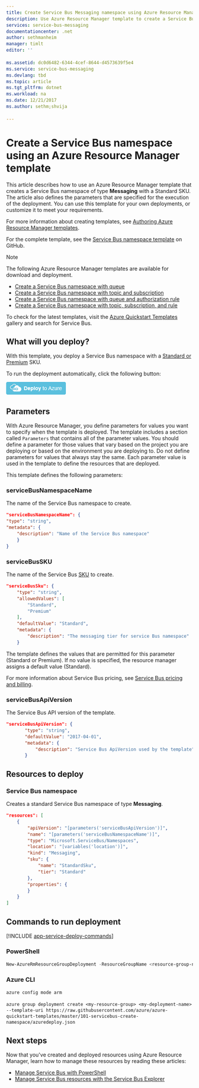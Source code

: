 ```yaml
---
title: Create Service Bus Messaging namespace using Azure Resource Manager template | Microsoft Docs
description: Use Azure Resource Manager template to create a Service Bus Messaging namespace
services: service-bus-messaging
documentationcenter: .net
author: sethmanheim
manager: timlt
editor: ''

ms.assetid: dc0d6482-6344-4cef-8644-d4573639f5e4
ms.service: service-bus-messaging
ms.devlang: tbd
ms.topic: article
ms.tgt_pltfrm: dotnet
ms.workload: na
ms.date: 12/21/2017
ms.author: sethm;shvija

---
```


# Create a Service Bus namespace using an Azure Resource Manager template

This article describes how to use an Azure Resource Manager template that creates a Service Bus namespace of type **Messaging** with a Standard SKU. The article also defines the parameters that are specified for the execution of the deployment. You can use this template for your own deployments, or customize it to meet your requirements.

For more information about creating templates, see [Authoring Azure Resource Manager templates][Authoring Azure Resource Manager templates].

For the complete template, see the [Service Bus namespace template][Service Bus namespace template] on GitHub.

> [!NOTE]
> The following Azure Resource Manager templates are available for download and deployment. 
> 
> * [Create a Service Bus namespace with queue](service-bus-resource-manager-namespace-queue.md)
> * [Create a Service Bus namespace with topic and subscription](service-bus-resource-manager-namespace-topic.md)
> * [Create a Service Bus namespace with queue and authorization rule](service-bus-resource-manager-namespace-auth-rule.md)
> * [Create a Service Bus namespace with topic, subscription, and rule](service-bus-resource-manager-namespace-topic-with-rule.md)
> 
> To check for the latest templates, visit the [Azure Quickstart Templates][Azure Quickstart Templates] gallery and search for Service Bus.
> 
> 

## What will you deploy?

With this template, you deploy a Service Bus namespace with a [Standard or Premium](https://azure.microsoft.com/pricing/details/service-bus/) SKU.

To run the deployment automatically, click the following button:

[![Deploy to Azure](./media/service-bus-resource-manager-namespace/deploybutton.png)](https://portal.azure.com/#create/Microsoft.Template/uri/https%3A%2F%2Fraw.githubusercontent.com%2FAzure%2Fazure-quickstart-templates%2Fmaster%2F101-servicebus-create-namespace%2Fazuredeploy.json)

## Parameters

With Azure Resource Manager, you define parameters for values you want to specify when the template is deployed. The template includes a section called `Parameters` that contains all of the parameter values. You should define a parameter for those values that vary based on the project you are deploying or based on the environment you are deploying to. Do not define parameters for values that always stay the same. Each parameter value is used in the template to define the resources that are deployed.

This template defines the following parameters:

### serviceBusNamespaceName

The name of the Service Bus namespace to create.

```json
"serviceBusNamespaceName": {
"type": "string",
"metadata": { 
    "description": "Name of the Service Bus namespace" 
    }
}
```

### serviceBusSKU

The name of the Service Bus [SKU](https://azure.microsoft.com/pricing/details/service-bus/) to create.

```json
"serviceBusSku": { 
    "type": "string", 
    "allowedValues": [ 
        "Standard",
        "Premium" 
    ], 
    "defaultValue": "Standard", 
    "metadata": { 
        "description": "The messaging tier for service Bus namespace" 
    } 
```

The template defines the values that are permitted for this parameter (Standard or Premium). If no value is specified, the resource manager assigns a default value (Standard).

For more information about Service Bus pricing, see [Service Bus pricing and billing][Service Bus pricing and billing].

### serviceBusApiVersion

The Service Bus API version of the template.

```json
"serviceBusApiVersion": { 
       "type": "string", 
       "defaultValue": "2017-04-01", 
       "metadata": { 
           "description": "Service Bus ApiVersion used by the template" 
       } 
```

## Resources to deploy

### Service Bus namespace

Creates a standard Service Bus namespace of type **Messaging**.

```json
"resources": [
    {
        "apiVersion": "[parameters('serviceBusApiVersion')]",
        "name": "[parameters('serviceBusNamespaceName')]",
        "type": "Microsoft.ServiceBus/Namespaces",
        "location": "[variables('location')]",
        "kind": "Messaging",
        "sku": {
            "name": "StandardSku",
            "tier": "Standard"
        },
        "properties": {
        }
    }
]
```

## Commands to run deployment

[!INCLUDE [app-service-deploy-commands](../../includes/app-service-deploy-commands.md)]

### PowerShell

```powershell
New-AzureRmResourceGroupDeployment -ResourceGroupName <resource-group-name> -TemplateFile https://raw.githubusercontent.com/azure/azure-quickstart-templates/master/101-servicebus-create-namespace/azuredeploy.json
```

### Azure CLI

```azurecli-interactive
azure config mode arm

azure group deployment create <my-resource-group> <my-deployment-name> --template-uri https://raw.githubusercontent.com/azure/azure-quickstart-templates/master/101-servicebus-create-namespace/azuredeploy.json
```

## Next steps
Now that you've created and deployed resources using Azure Resource Manager, learn how to manage these resources by reading these articles:

* [Manage Service Bus with PowerShell](service-bus-manage-with-ps.md)
* [Manage Service Bus resources with the Service Bus Explorer](https://github.com/paolosalvatori/ServiceBusExplorer/releases)

[Authoring Azure Resource Manager templates]: ../azure-resource-manager/resource-group-authoring-templates.md
[Service Bus namespace template]: https://github.com/Azure/azure-quickstart-templates/blob/master/101-servicebus-create-namespace/
[Azure Quickstart Templates]: https://azure.microsoft.com/documentation/templates/?term=service+bus
[Service Bus pricing and billing]: service-bus-pricing-billing.md
[Using Azure PowerShell with Azure Resource Manager]: ../azure-resource-manager/powershell-azure-resource-manager.md
[Using the Azure CLI for Mac, Linux, and Windows with Azure Resource Management]: ../azure-resource-manager/xplat-cli-azure-resource-manager.md
